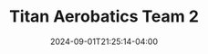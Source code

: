 ---
title: "Titan Aerobatics Team 2"
date: 2024-09-01T21:25:14-04:00
tags: [snf2024, airplane, aircraft, aviation, aerospace, airshow, snf, florida, us, sun n fun, sun n fun 2024]
location: "Lakeland Linder International Airport (KLAL)"
imageUrl: "https://live.staticflickr.com/65535/53964891529_f37057c054_o.jpg"
width: 4481
height: 3269
---